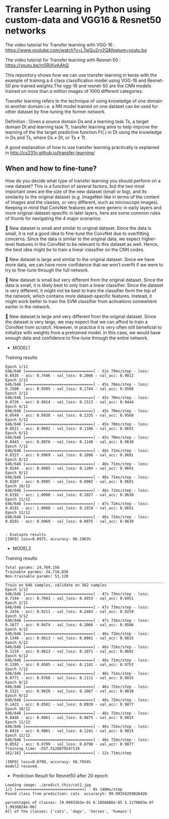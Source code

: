 # Transfer Learning in Python using custom-data and VGG16 & Resnet50 networks

The video tutorial for Transfer learning with VGG-16 : https://www.youtube.com/watch?v=L7qjQu2ry2Q&feature=youtu.be

The video tutorial for Transfer learning with Resnet-50 : https://youtu.be/m5RjXjvAAhQ

This repository shows how we can use transfer learning in keras with the example of training a 4 class classification model using VGG-16 and Resnet-50 pre-trained weights.The vgg-16 and resnet-50 are the CNN models trained on more than a million images of 1000 different categories.

Transfer learning refers to the technique of using knowledge of one domain to another domain.i.e. a NN model trained on one dataset can be used for other dataset by fine-tuning the former network.

Definition : Given a source domain Ds and a learning task Ts, a target domain Dt and learning task Tt, transfer learning aims to help improve the learning of the the target predictive function Ft(.) in Dt using the knowledge in Ds and Ts, where Ds ≠ Dt, or Ts ≠ Tt.

A good explanation of how to use transfer learning practically is explained in http://cs231n.github.io/transfer-learning/

## When and how to fine-tune?

How do you decide what type of transfer learning you should perform on a new dataset?
This is a function of several factors, but the two most important ones are the size of the new dataset (small or big), and its similarity
to the original dataset (e.g. ImageNet-like in terms of the content of images and the classes, or very different, such as microscope images).
Keeping in mind that ConvNet features are more generic in early layers and more original-dataset-specific in later layers, 
here are some common rules of thumb for navigating the 4 major scenarios:

	New dataset is small and similar to original dataset. Since the data is small, it is not a good idea to fine-tune the ConvNet 
due to overfitting concerns. Since the data is similar to the original data, we expect higher-level features in the ConvNet to be 
relevant to this dataset as well. Hence, the best idea might be to train a linear classifier on the CNN codes.

	New dataset is large and similar to the original dataset. Since we have more data, we can have more confidence that we won’t 
overfit if we were to try to fine-tune through the full network.

	New dataset is small but very different from the original dataset. Since the data is small, it is likely best to only train a 
linear classifier. Since the dataset is very different, it might not be best to train the classifier form the top of the network, 
which contains more dataset-specific features. Instead, it might work better to train the SVM classifier from activations somewhere 
earlier in the network.

	New dataset is large and very different from the original dataset. Since the dataset is very large, we may expect that we can 
afford to train a ConvNet from scratch. However, in practice it is very often still beneficial to initialize with weights from a 
pretrained model. In this case, we would have enough data and confidence to fine-tune through the entire network.

* MODEL1

Training results
```
Epoch 1/12
646/646 [==============================] - 51s 79ms/step - loss: 0.6835 - acc: 0.7446 - val_loss: 0.2666 - val_acc: 0.9012
Epoch 2/12
646/646 [==============================] - 45s 70ms/step - loss: 0.1500 - acc: 0.9505 - val_loss: 0.1744 - val_acc: 0.9506
Epoch 3/12
646/646 [==============================] - 45s 70ms/step - loss: 0.0726 - acc: 0.9814 - val_loss: 0.1513 - val_acc: 0.9444
Epoch 4/12
646/646 [==============================] - 45s 70ms/step - loss: 0.0549 - acc: 0.9938 - val_loss: 0.1335 - val_acc: 0.9568
Epoch 5/12
646/646 [==============================] - 45s 70ms/step - loss: 0.0511 - acc: 0.9892 - val_loss: 0.1186 - val_acc: 0.9691
Epoch 6/12
646/646 [==============================] - 45s 70ms/step - loss: 0.0443 - acc: 0.9876 - val_loss: 0.1146 - val_acc: 0.9630
Epoch 7/12
646/646 [==============================] - 46s 71ms/step - loss: 0.0327 - acc: 0.9969 - val_loss: 0.1096 - val_acc: 0.9691
Epoch 8/12
646/646 [==============================] - 46s 71ms/step - loss: 0.0244 - acc: 0.9985 - val_loss: 0.1204 - val_acc: 0.9691
Epoch 9/12
646/646 [==============================] - 46s 71ms/step - loss: 0.0287 - acc: 0.9985 - val_loss: 0.0902 - val_acc: 0.9691
Epoch 10/12
646/646 [==============================] - 46s 71ms/step - loss: 0.0192 - acc: 1.0000 - val_loss: 0.1027 - val_acc: 0.9630
Epoch 11/12
646/646 [==============================] - 47s 72ms/step - loss: 0.0191 - acc: 1.0000 - val_loss: 0.1018 - val_acc: 0.9691
Epoch 12/12
646/646 [==============================] - 46s 72ms/step - loss: 0.0201 - acc: 0.9969 - val_loss: 0.0975 - val_acc: 0.9630


- Evaluate results
[INFO] loss=0.0975, accuracy: 96.2963%
```

* MODEL2

Training results
```
Total params: 24,769,156
Trainable params: 24,716,036
Non-trainable params: 53,120
__________________________________________________________________________________________________
Train on 646 samples, validate on 162 samples
Epoch 1/12
646/646 [==============================] - 47s 73ms/step - loss: 0.7344 - acc: 0.7043 - val_loss: 0.4553 - val_acc: 0.8951
Epoch 2/12
646/646 [==============================] - 47s 73ms/step - loss: 0.2434 - acc: 0.9211 - val_loss: 0.2483 - val_acc: 0.9259
Epoch 3/12
646/646 [==============================] - 47s 73ms/step - loss: 0.1677 - acc: 0.9474 - val_loss: 0.2066 - val_acc: 0.9506
Epoch 4/12
646/646 [==============================] - 46s 72ms/step - loss: 0.1346 - acc: 0.9613 - val_loss: 0.0861 - val_acc: 0.9815
Epoch 5/12
646/646 [==============================] - 46s 72ms/step - loss: 0.1219 - acc: 0.9613 - val_loss: 0.1871 - val_acc: 0.9691
Epoch 6/12
646/646 [==============================] - 46s 71ms/step - loss: 0.1395 - acc: 0.9505 - val_loss: 0.1141 - val_acc: 0.9753
Epoch 7/12
646/646 [==============================] - 46s 71ms/step - loss: 0.0771 - acc: 0.9768 - val_loss: 0.1111 - val_acc: 0.9815
Epoch 8/12
646/646 [==============================] - 46s 72ms/step - loss: 0.1321 - acc: 0.9628 - val_loss: 0.1067 - val_acc: 0.9630
Epoch 9/12
646/646 [==============================] - 46s 72ms/step - loss: 0.1422 - acc: 0.9582 - val_loss: 0.0939 - val_acc: 0.9877
Epoch 10/12
646/646 [==============================] - 46s 72ms/step - loss: 0.0446 - acc: 0.9861 - val_loss: 0.0875 - val_acc: 0.9815
Epoch 11/12
646/646 [==============================] - 46s 72ms/step - loss: 0.0419 - acc: 0.9861 - val_loss: 0.1241 - val_acc: 0.9815
Epoch 12/12
646/646 [==============================] - 46s 72ms/step - loss: 0.0552 - acc: 0.9799 - val_loss: 0.0790 - val_acc: 0.9877
Training time: -557.5128879547119
162/162 [==============================] - 12s 71ms/step

[INFO] loss=0.0790, accuracy: 98.7654%
model2 resaved.
```

* Prediction Result for Resnet50 after 20 epoch:

```
Loading image: ./predict_this/cat2.jpg
1/1 [==============================] - 0s 140ms/step
Found class from prediction: cats  accuracy%: 99.99356269836426

percentages of classes: [9.9993563e-01 6.1858686e-05 5.1179603e-07 1.9930824e-06]
All of the classes: ['cats', 'dogs', 'horses', 'humans']
```